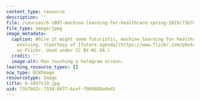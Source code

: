 ```yaml
---
content_type: resource
description: ''
file: /courses/6-s897-machine-learning-for-healthcare-spring-2019/73b7842c733d06776ceff964880a0e41_6-s897s19.jpg
file_type: image/jpeg
image_metadata:
  caption: While it might seem futuristic, machine learning for healthcare is rapidly
    evolving. (Courtesy of [future.agenda](https://www.flickr.com/photos/131046472@N07/17903550186/)
    on Flickr. Used under CC BY-NC-SA.)
  credit: ''
  image-alt: Man touching a hologram screen.
learning_resource_types: []
ocw_type: OCWImage
resourcetype: Image
title: 6-s897s19.jpg
uid: 73b7842c-733d-0677-6cef-f964880a0e41
---
```

